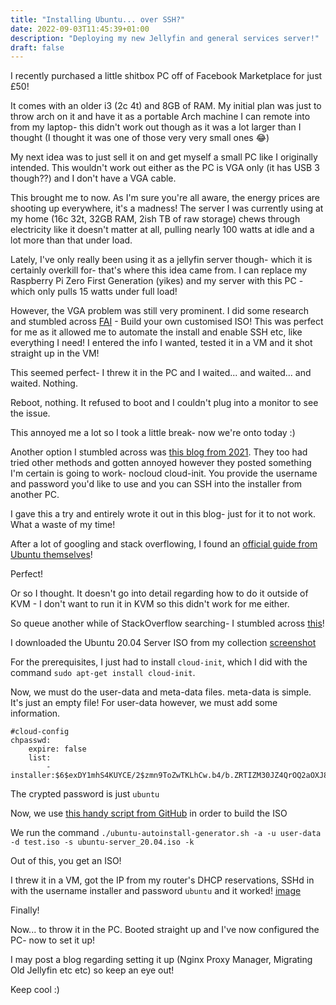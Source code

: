 ```yaml
---
title: "Installing Ubuntu... over SSH?"
date: 2022-09-03T11:45:39+01:00
description: "Deploying my new Jellyfin and general services server!"
draft: false
---
```


I recently purchased a little shitbox PC off of Facebook Marketplace for just £50!

It comes with an older i3 (2c 4t) and 8GB of RAM. My initial plan was just to throw arch on it and have it as a portable Arch machine I can remote into from my laptop- this didn't work out though as it was a lot larger than I thought (I thought it was one of those very very small ones 😂)

My next idea was to just sell it on and get myself a small PC like I originally intended. This wouldn't work out either as the PC is VGA only (it has USB 3 though??) and I don't have a VGA cable.

This brought me to now.
As I'm sure you're all aware, the energy prices are shooting up everywhere, it's a madness! 
The server I was currently using at my home (16c 32t, 32GB RAM, 2ish TB of raw storage) chews through electricity like it doesn't matter at all, pulling nearly 100 watts at idle and a lot more than that under load.

Lately, I've only really been using it as a jellyfin server though- which it is certainly overkill for- that's where this idea came from. I can replace my Raspberry Pi Zero First Generation (yikes) and my server with this PC - which only pulls 15 watts under full load!

However, the VGA problem was still very prominent.
I did some research and stumbled across [FAI](https://fai-project.org/FAIme/) - Build your own customised ISO! This was perfect for me as it allowed me to automate the install and enable SSH etc, like everything I need! I entered the info I wanted, tested it in a VM and it shot straight up in the VM!

This seemed perfect- I threw it in the PC and I waited... and waited... and waited. Nothing.

Reboot, nothing. It refused to boot and I couldn't plug into a monitor to see the issue.

This annoyed me a lot so I took a little break- now we're onto today :)

Another option I stumbled across was [this blog from 2021](https://zameermanji.com/blog/2021/9/9/installing-ubuntu-20-04-over-ssh/). They too had tried other methods and gotten annoyed however they posted something I'm certain is going to work- nocloud cloud-init. You provide the username and password you'd like to use and you can SSH into the installer from another PC.

I gave this a try and entirely wrote it out in this blog- just for it to not work. What a waste of my time!

After a lot of googling and stack overflowing, I found an [official guide from Ubuntu themselves](https://ubuntu.com/server/docs/install/autoinstall-quickstart)!

Perfect!

Or so I thought. It doesn't go into detail regarding how to do it outside of KVM - I don't want to run it in KVM so this didn't work for me either.

So queue another while of StackOverflow searching- I stumbled across [this](https://www.pugetsystems.com/labs/hpc/How-To-Make-Ubuntu-Autoinstall-ISO-with-Cloud-init-2213/)!

I downloaded the Ubuntu 20.04 Server ISO from my collection [screenshot](https://i.imgur.com/thP72NK.png)

For the prerequisites, I just had to install `cloud-init`, which I did with the command `sudo apt-get install cloud-init`.

Now, we must do the user-data and meta-data files.
meta-data is simple. It's just an empty file!
For user-data however, we must add some information.
```
#cloud-config
chpasswd:
    expire: false
    list:
        - installer:$6$exDY1mhS4KUYCE/2$zmn9ToZwTKLhCw.b4/b.ZRTIZM30JZ4QrOQ2aOXJ8yk96xpcCof0kxKwuX1kqLG/ygbJ1f8wxED22bTL4F46P0
```
The crypted password is just `ubuntu`

Now, we use [this handy script from GitHub](https://github.com/covertsh/ubuntu-autoinstall-generator) in order to build the ISO

We run the command `./ubuntu-autoinstall-generator.sh -a -u user-data -d test.iso -s ubuntu-server_20.04.iso -k`

Out of this, you get an ISO!

I threw it in a VM, got the IP from my router's DHCP reservations, SSHd in with the username installer and password `ubuntu` and it worked!
[image](https://i.imgur.com/O42gJk7.png)

Finally!

Now... to throw it in the PC.
Booted straight up and I've now configured the PC- now to set it up!

I may post a blog regarding setting it up (Nginx Proxy Manager, Migrating Old Jellyfin etc etc) so keep an eye out!

Keep cool :)
